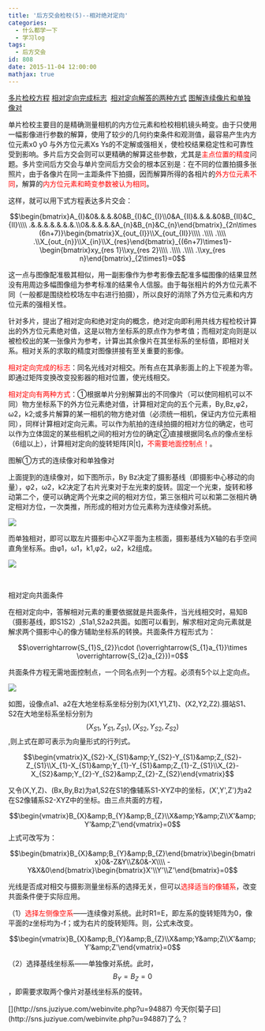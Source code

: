 ```yaml
---
title: '后方交会检校(5)--相对绝对定向'
categories:
  - 什么都学一下
  - 学习log
tags:
  - 后方交会
id: 808
date: 2015-11-04 12:00:00
mathjax: true
---
```


[多片检校方程](#多片交会)&nbsp;[相对定向完成标志](#相对定向完成标志)&nbsp;&nbsp;[相对定向解答的两种方式](#两种方式)&nbsp;[图解连续像片和单独像对](#图解)

单片检校主要目的是精确测量相机的内方位元素和检校相机镜头畸变。由于只使用一幅影像进行参数的解算，使用了较少的几何约束条件和观测值，最容易产生内方位元素x0 y0 与外方位元素Xs Ys的不定解或强相关，使检校结果稳定性和可靠性受到影响。多片后方交会则可以更精确的解算这些参数，尤其是<font color="#FF0000">主点位置的精度</font>问题。多片空间后方交会与单片空间后方交会的根本区别是：在不同的位置拍摄多张照片，由于各像片在同一主距条件下拍摄，因而解算所得的各相片的<font color="#FF0000">外方位元素不同</font>，解算的<font color="#FF0000">内方位元素和畸变参数被认为相同</font>。

这样，就可以用下式方程表达<a name="多片交会">多片交会</a>：

$$\begin{bmatrix}A_{I}&0&.&.&.&0&B_{I}&C_{I}\\0&A_{II}&.&.&.&0&B_{II}&C_{II}\\\\ .&.&.&.&.&.&.&.\\0&.&.&.&.&A_{n}&B_{n}&C_{n}\end{bmatrix}_{2n\times (6n+7)}\begin{bmatrix}X_{out_{I}}\\X_{out_{II}}\\\\ .\\\\ .\\\\ .\\X_{out_{n}}\\X_{in}\\X_{res}\end{bmatrix}_{(6n+7)\times1}-\begin{bmatrix}xy_{res 1}\\xy_{res 2}\\\\ .\\\\ .\\\\ .\\xy_{res n}\end{bmatrix}_{2\times1}=0$$

这一点与图像配准极其相似，用一副影像作为参考影像去配准多幅图像的结果显然没有用周边多幅图像组为参考标准的结果令人信服。由于每张相片的外方位元素不同（一般都是围绕检校场左中右进行拍摄），所以良好的消除了外方位元素和内方位元素的强相关性。

针对多片，提出了相对定向和绝对定向的概念，绝对定向即利用共线方程检校计算出的外方位元素绝对值，这是以物方坐标系的原点作为参考值；而相对定向则是以被检校出的某一张像片为参考，计算出其余像片在其坐标系的坐标值，即相对关系。相对关系的求取的精度对图像拼接有至关重要的影像。

<a name="相对定向完成标志"><font color="#FF0000">相对定向完成的标志</font></a>：同名光线对对相交。所有点在其承影面上的上下视差为零。即通过矩阵变换改变投影器的相对位置，使光线相交。<font color="#FF0000">&nbsp;&nbsp;&nbsp;</font>

<a name="两种方式"><font color="#FF0000">相对定向有两种方式</font></a>：①根据单片分别解算出的不同像片（可以使同相机可以不同）物方坐标系下的外方位元素绝对值，计算相对定向的五个元素，By,Bz,φ2，ω2，k2;或多片解算的某一相机的物方绝对值（必须统一相机，保证内方位元素相同），同样计算相对定向元素。可以作为航拍的连续拍摄的相对方位的确定，也可以作为立体固定的某些相机之间的相对方位的确定②直接根据同名点的像点坐标（6组以上），计算相对定向的旋转矩阵[R|t]，<font color="#FF0000">不需要地面控制点！</font>。

<a name="图解">图解①方式的连续像对和单独像对</a>

上面提到的连续像对，如下图所示，By Bz决定了摄影基线（即摄影中心移动的向量），φ2，ω2，k2决定了右片光束对于左光束的旋转。固定一个光束，旋转和移动第二个，便可以确定两个光束之间的相对方位，第三张相片可以和第二张相片确定相对方位，一次类推，所形成的相对方位元素称为连续像对系统。

![](http://ww4.sinaimg.cn/large/68eb7c93gw1eyb8jft5rpj20ln0fmgoj.jpg)

而单独相对，即可以取左片摄影中心XZ平面为主核面，摄影基线为X轴的右手空间直角坐标系。由φ1，ω1，k1,φ2，ω2，k2组成。

![](http://ww3.sinaimg.cn/large/68eb7c93gw1eyb93i6vwcj20lg0d0dii.jpg)

&nbsp;

相对定向共面条件

在相对定向中，答解相对元素的重要依据就是共面条件，当光线相交时，易知B（摄影基线，即S1S2）,S1a1,S2a2共面。如图可以看到，解求相对定向元素就是解求两个摄影中心的像方辅助坐标系的转换。共面条件方程形式为：

$$\overrightarrow{S_{1}S_{2}}\cdot (\overrightarrow{S_{1}a_{1}}\times \overrightarrow{S_{2}a_{2}})=0$$

共面条件方程无需地面控制点，一个同名点列一个方程。必须有5个以上定向点。

![](http://ww4.sinaimg.cn/large/68eb7c93gw1eyb9drztouj20lz0ig782.jpg)

如图，设像点a1、a2在大地坐标系坐标分别为(X1,Y1,Z1)、(X2,Y2,Z2).摄站S1、S2在大地坐标系坐标分别为$$(X_{S1},Y_{S1},Z_{S1}),(X_{S2},Y_{S2},Z_{S2})$$,则上式在即可表示为向量形式的行列式。

$$\begin{vmatrix}X_{S2}-X_{S1}&amp;Y_{S2}-Y_{S1}&amp;Z_{S2}-Z_{S1}\\X_{1}-X_{S1}&amp;Y_{1}-Y_{S1}&amp;Z_{1}-Z_{S1}\\X_{2}-X_{S2}&amp;Y_{2}-Y_{S2}&amp;Z_{2}-Z_{S2}\end{vmatrix}$$

又令(X,Y,Z)、(Bx,By,Bz)为a1,S2在S1的像辅系S1-XYZ中的坐标，(X',Y',Z')为a2在S2像辅系S2-XYZ中的坐标。由三点共面的方程，

$$\begin{vmatrix}B_{X}&amp;B_{Y}&amp;B_{Z}\\X&amp;Y&amp;Z\\X'&amp;Y'&amp;Z'\end{vmatrix}=0$$上式可改写为：

$$\begin{bmatrix}B_{X}&amp;B_{Y}&amp;B_{Z}\end{bmatrix}\begin{bmatrix}0&-Z&Y\\Z&0&-X\\\\  -Y&X&0\end{bmatrix}\begin{bmatrix}X'\\Y'\\Z'\end{bmatrix}=0$$

光线是否成对相交与摄影测量坐标系的选择无关，但可以<font color="#FF0000">选择适当的像辅系</font>，改变共面条件便于实际应用。

（1）<font color="#FF0000">选择左侧像空系</font>——连续像对系统。此时R1=E，即左系的旋转矩阵为0，像平面的z坐标均为-f；或为右片的旋转矩阵。则，公式未改变。

$$\begin{vmatrix}B_{X}&amp;B_{Y}&amp;B_{Z}\\X&amp;Y&amp;Z\\X'&amp;Y'&amp;Z'\end{vmatrix}=0$$

（2）选择基线坐标系——单独像对系统。此时，$$B_{Y}=B_{Z}=0$$，即需要求取两个像片对基线坐标系的旋转。

<div class="PoweredByWebStory" style="margin-top:15px;margin-bottom:10px">[](http://sns.juziyue.com/webinvite.php?u=94887)&nbsp;今天你[菊子曰](http://sns.juziyue.com/webinvite.php?u=94887)了么？</div>